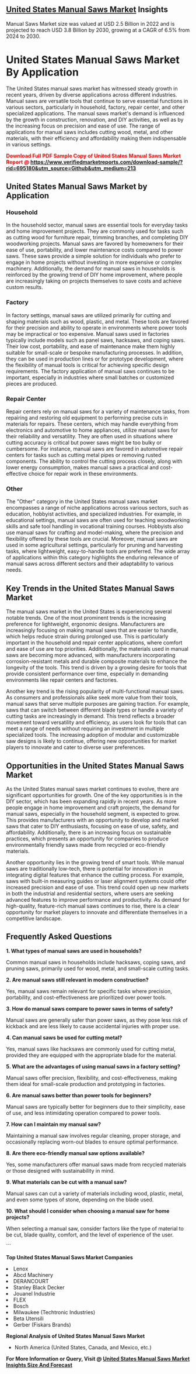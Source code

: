 <h2><a href="https://www.verifiedmarketreports.com/download-sample/?rid=695180&amp;utm_source=Github&amp;utm_medium=213" target="_blank">United States Manual Saws Market</a> Insights</h2><p>Manual Saws Market size was valued at USD 2.5 Billion in 2022 and is projected to reach USD 3.8 Billion by 2030, growing at a CAGR of 6.5% from 2024 to 2030.</p><p><h1>United States Manual Saws Market By Application</h1><p>The United States manual saws market has witnessed steady growth in recent years, driven by diverse applications across different industries. Manual saws are versatile tools that continue to serve essential functions in various sectors, particularly in household, factory, repair center, and other specialized applications. The manual saws market's demand is influenced by the growth in construction, renovation, and DIY activities, as well as by the increasing focus on precision and ease of use. The range of applications for manual saws includes cutting wood, metal, and other materials, with their efficiency and affordability making them indispensable in various settings.</p><p><strong><p><span class=""><span style="color: #ff0000;"><strong>Download Full PDF Sample Copy of United States Manual Saws Market Report</strong> @ </span><a href="https://www.verifiedmarketreports.com/download-sample/?rid=695180&amp;utm_source=Github&amp;utm_medium=213" target="_blank">https://www.verifiedmarketreports.com/download-sample/?rid=695180&amp;utm_source=Github&amp;utm_medium=213</a></span></p></strong></p><h2>United States Manual Saws Market by Application</h2><h3>Household</h3><p>In the household sector, manual saws are essential tools for everyday tasks and home improvement projects. They are commonly used for tasks such as cutting wood for furniture repair, trimming branches, and completing DIY woodworking projects. Manual saws are favored by homeowners for their ease of use, portability, and lower maintenance costs compared to power saws. These saws provide a simple solution for individuals who prefer to engage in home projects without investing in more expensive or complex machinery. Additionally, the demand for manual saws in households is reinforced by the growing trend of DIY home improvement, where people are increasingly taking on projects themselves to save costs and achieve custom results.</p><h3>Factory</h3><p>In factory settings, manual saws are utilized primarily for cutting and shaping materials such as wood, plastic, and metal. These tools are favored for their precision and ability to operate in environments where power tools may be impractical or too expensive. Manual saws used in factories typically include models such as panel saws, hacksaws, and coping saws. Their low cost, portability, and ease of maintenance make them highly suitable for small-scale or bespoke manufacturing processes. In addition, they can be used in production lines or for prototype development, where the flexibility of manual tools is critical for achieving specific design requirements. The factory application of manual saws continues to be important, especially in industries where small batches or customized pieces are produced.</p><h3>Repair Center</h3><p>Repair centers rely on manual saws for a variety of maintenance tasks, from repairing and restoring old equipment to performing precise cuts in materials for repairs. These centers, which may handle everything from electronics and automotive to home appliances, utilize manual saws for their reliability and versatility. They are often used in situations where cutting accuracy is critical but power saws might be too bulky or cumbersome. For instance, manual saws are favored in automotive repair centers for tasks such as cutting metal pipes or removing rusted components. The ability to control the cutting process closely, along with lower energy consumption, makes manual saws a practical and cost-effective choice for repair work in these environments.</p><h3>Other</h3><p>The "Other" category in the United States manual saws market encompasses a range of niche applications across various sectors, such as education, hobbyist activities, and specialized industries. For example, in educational settings, manual saws are often used for teaching woodworking skills and safe tool handling in vocational training courses. Hobbyists also use manual saws for crafting and model-making, where the precision and flexibility offered by these tools are crucial. Moreover, manual saws are used in some agricultural settings, particularly for pruning and harvesting tasks, where lightweight, easy-to-handle tools are preferred. The wide array of applications within this category highlights the enduring relevance of manual saws across different sectors and their adaptability to various needs.</p><h2>Key Trends in the United States Manual Saws Market</h2><p>The manual saws market in the United States is experiencing several notable trends. One of the most prominent trends is the increasing preference for lightweight, ergonomic designs. Manufacturers are increasingly focusing on making manual saws that are easier to handle, which helps reduce strain during prolonged use. This is particularly important in the household and repair center applications, where comfort and ease of use are top priorities. Additionally, the materials used in manual saws are becoming more advanced, with manufacturers incorporating corrosion-resistant metals and durable composite materials to enhance the longevity of the tools. This trend is driven by a growing desire for tools that provide consistent performance over time, especially in demanding environments like repair centers and factories.</p><p>Another key trend is the rising popularity of multi-functional manual saws. As consumers and professionals alike seek more value from their tools, manual saws that serve multiple purposes are gaining traction. For example, saws that can switch between different blade types or handle a variety of cutting tasks are increasingly in demand. This trend reflects a broader movement toward versatility and efficiency, as users look for tools that can meet a range of needs without requiring an investment in multiple specialized tools. The increasing adoption of modular and customizable saw designs is likely to continue, offering new opportunities for market players to innovate and cater to diverse user preferences.</p><h2>Opportunities in the United States Manual Saws Market</h2><p>As the United States manual saws market continues to evolve, there are significant opportunities for growth. One of the key opportunities is in the DIY sector, which has been expanding rapidly in recent years. As more people engage in home improvement and craft projects, the demand for manual saws, especially in the household segment, is expected to grow. This provides manufacturers with an opportunity to develop and market saws that cater to DIY enthusiasts, focusing on ease of use, safety, and affordability. Additionally, there is an increasing focus on sustainable practices, which presents an opportunity for companies to produce environmentally friendly saws made from recycled or eco-friendly materials.</p><p>Another opportunity lies in the growing trend of smart tools. While manual saws are traditionally low-tech, there is potential for innovation in integrating digital features that enhance the cutting process. For example, saws with built-in measuring guides or laser alignment systems could offer increased precision and ease of use. This trend could open up new markets in both the industrial and residential sectors, where users are seeking advanced features to improve performance and productivity. As demand for high-quality, feature-rich manual saws continues to rise, there is a clear opportunity for market players to innovate and differentiate themselves in a competitive landscape.</p><h2>Frequently Asked Questions</h2><p><strong>1. What types of manual saws are used in households?</strong></p><p>Common manual saws in households include hacksaws, coping saws, and pruning saws, primarily used for wood, metal, and small-scale cutting tasks.</p><p><strong>2. Are manual saws still relevant in modern construction?</strong></p><p>Yes, manual saws remain relevant for specific tasks where precision, portability, and cost-effectiveness are prioritized over power tools.</p><p><strong>3. How do manual saws compare to power saws in terms of safety?</strong></p><p>Manual saws are generally safer than power saws, as they pose less risk of kickback and are less likely to cause accidental injuries with proper use.</p><p><strong>4. Can manual saws be used for cutting metal?</strong></p><p>Yes, manual saws like hacksaws are commonly used for cutting metal, provided they are equipped with the appropriate blade for the material.</p><p><strong>5. What are the advantages of using manual saws in a factory setting?</strong></p><p>Manual saws offer precision, flexibility, and cost-effectiveness, making them ideal for small-scale production and prototyping in factories.</p><p><strong>6. Are manual saws better than power tools for beginners?</strong></p><p>Manual saws are typically better for beginners due to their simplicity, ease of use, and less intimidating operation compared to power tools.</p><p><strong>7. How can I maintain my manual saw?</strong></p><p>Maintaining a manual saw involves regular cleaning, proper storage, and occasionally replacing worn-out blades to ensure optimal performance.</p><p><strong>8. Are there eco-friendly manual saw options available?</strong></p><p>Yes, some manufacturers offer manual saws made from recycled materials or those designed with sustainability in mind.</p><p><strong>9. What materials can be cut with a manual saw?</strong></p><p>Manual saws can cut a variety of materials including wood, plastic, metal, and even some types of stone, depending on the blade used.</p><p><strong>10. What should I consider when choosing a manual saw for home projects?</strong></p><p>When selecting a manual saw, consider factors like the type of material to be cut, blade quality, comfort, and the level of experience of the user.</p>```</p><p><strong>Top United States Manual Saws Market Companies</strong></p><div data-test-id=""><p><li>Lenox</li><li> Abcd Machinery</li><li> DERANCOURT</li><li> Stanley Black Decker</li><li> Jouanel Industrie</li><li> FLEX</li><li> Bosch</li><li> Milwaukee (Techtronic Industries)</li><li> Beta Utensili</li><li> Gerber (Fiskars Brands)</li></p><div><strong>Regional Analysis of&nbsp;United States Manual Saws Market</strong></div><ul><li dir="ltr"><p dir="ltr">North America&nbsp;(United States, Canada, and Mexico, etc.)</p></li></ul><p><strong>For More Information or Query, Visit @&nbsp;</strong><strong><a href="https://www.verifiedmarketreports.com/product/manual-saws-market/?utm_source=Github&amp;utm_medium=213" target="_blank">United States Manual Saws Market Insights Size And Forecast</a></strong></p></div>
